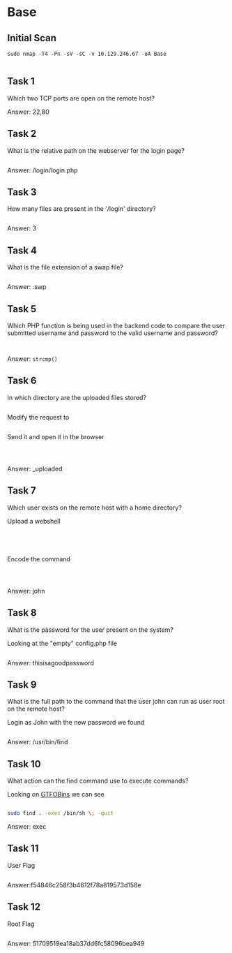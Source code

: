 # Base

## Initial Scan

```nmap
sudo nmap -T4 -Pn -sV -sC -v 10.129.246.67 -oA Base
```

<figure><img src="../../../.gitbook/assets/image (633).png" alt=""><figcaption></figcaption></figure>

## Task 1

Which two TCP ports are open on the remote host?

Answer: 22,80

## Task 2

What is the relative path on the webserver for the login page?

<figure><img src="../../../.gitbook/assets/image (634).png" alt=""><figcaption></figcaption></figure>

Answer: /login/login.php

## Task 3

How many files are present in the '/login' directory?

<figure><img src="../../../.gitbook/assets/image (635).png" alt=""><figcaption></figcaption></figure>

Answer: 3

## Task 4

What is the file extension of a swap file?

<figure><img src="../../../.gitbook/assets/image (636).png" alt=""><figcaption></figcaption></figure>

Answer: .swp

## Task 5

Which PHP function is being used in the backend code to compare the user submitted username and password to the valid username and password?

<figure><img src="../../../.gitbook/assets/image (637).png" alt=""><figcaption></figcaption></figure>

<figure><img src="../../../.gitbook/assets/image (638).png" alt=""><figcaption></figcaption></figure>

Answer: `strcmp()`

## Task 6

In which directory are the uploaded files stored?

<figure><img src="../../../.gitbook/assets/image (639).png" alt=""><figcaption></figcaption></figure>

Modify the request to

<figure><img src="../../../.gitbook/assets/image (640).png" alt=""><figcaption></figcaption></figure>

Send it and open it in the browser

<figure><img src="../../../.gitbook/assets/image (641).png" alt=""><figcaption></figcaption></figure>

<figure><img src="../../../.gitbook/assets/image (642).png" alt=""><figcaption></figcaption></figure>

<figure><img src="../../../.gitbook/assets/image (643).png" alt=""><figcaption></figcaption></figure>

Answer: \_uploaded

## Task 7

Which user exists on the remote host with a home directory?

Upload a webshell

<figure><img src="../../../.gitbook/assets/image (644).png" alt=""><figcaption></figcaption></figure>

<figure><img src="../../../.gitbook/assets/image (645).png" alt=""><figcaption></figcaption></figure>

<figure><img src="../../../.gitbook/assets/image (646).png" alt=""><figcaption></figcaption></figure>

<figure><img src="../../../.gitbook/assets/image (647).png" alt=""><figcaption></figcaption></figure>

Encode the command

<figure><img src="../../../.gitbook/assets/image (648).png" alt=""><figcaption></figcaption></figure>

<figure><img src="../../../.gitbook/assets/image (649).png" alt=""><figcaption></figcaption></figure>

<figure><img src="../../../.gitbook/assets/image (650).png" alt=""><figcaption></figcaption></figure>

Answer: john

## Task 8

What is the password for the user present on the system?

Looking at the "empty" config.php file

<figure><img src="../../../.gitbook/assets/image (651).png" alt=""><figcaption></figcaption></figure>

Answer: thisisagoodpassword

## Task 9

What is the full path to the command that the user john can run as user root on the remote host?

Login as John with the new password we found

<figure><img src="../../../.gitbook/assets/image (652).png" alt=""><figcaption></figcaption></figure>

Answer: /usr/bin/find

## Task 10

What action can the find command use to execute commands?

Looking on [GTFOBins](https://gtfobins.github.io/gtfobins/find/) we can see

<figure><img src="../../../.gitbook/assets/image (653).png" alt=""><figcaption></figcaption></figure>

```bash
sudo find . -exec /bin/sh \; -quit
```

Answer: exec

## Task 11

User Flag

<figure><img src="../../../.gitbook/assets/image (654).png" alt=""><figcaption></figcaption></figure>

Answer:f54846c258f3b4612f78a819573d158e

## Task 12

Root Flag

<figure><img src="../../../.gitbook/assets/image (655).png" alt=""><figcaption></figcaption></figure>

Answer: 51709519ea18ab37dd6fc58096bea949
